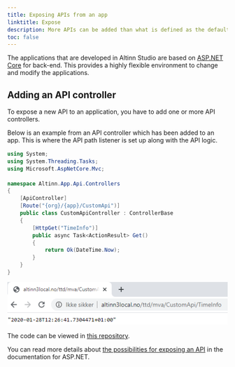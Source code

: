 ```yaml
---
title: Exposing APIs from an app
linktitle: Expose
description: More APIs can be added than what is defined as the default API for applications developed in Altinn Studio.
toc: false
---
```



The applications that are developed in Altinn Studio are based on [ASP.NET Core](https://docs.microsoft.com/en-us/aspnet/core/introduction-to-aspnet-core) for back-end.
This provides a highly flexible environment to change and modify the applications.


## Adding an API controller

To expose a new API to an application, you have to add one or more API controllers.

Below is an example from an API controller which has been added to an app.
This is where the API path listener is set up along with the API logic.


```C# {linenos=false,hl_lines=[8,11]}
using System;
using System.Threading.Tasks;
using Microsoft.AspNetCore.Mvc;

namespace Altinn.App.Api.Controllers
{
    [ApiController]
    [Route("{org}/{app}/CustomApi")]
    public class CustomApiController : ControllerBase
    {
        [HttpGet("TimeInfo")]
        public async Task<ActionResult> Get()
        {
            return Ok(DateTime.Now);
        }
    }
}
```

![Test of API in web browser](apiresponse1.png "API response")

The code can be viewed
in [this repository](https://altinn.studio/repos/ttd/mva/src/branch/master/App/controllers/CustomApiController.cs).

You can read more details about [the possibilities for exposing an API](https://docs.microsoft.com/en-us/aspnet/core/web-api/) in the documentation for ASP.NET.
